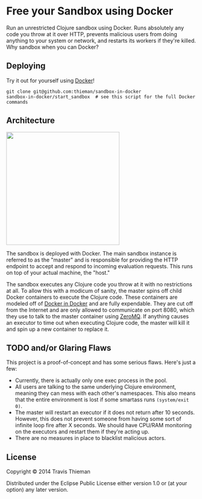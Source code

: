 # Free your Sandbox using Docker

Run an unrestricted Clojure sandbox using Docker. Runs absolutely any code you throw at it over HTTP, prevents malicious users from doing anything to your system or network, and restarts its workers if they're killed. Why sandbox when you can Docker?

## Deploying

Try it out for yourself using [Docker](http://www.docker.io/)!

```
git clone git@github.com:thieman/sandbox-in-docker
sandbox-in-docker/start_sandbox  # see this script for the full Docker commands
```

## Architecture

<img height=300 src="http://i.imgur.com/LYlByWY.png"></img>

The sandbox is deployed with Docker. The main sandbox instance is referred to as the "master" and is responsible for providing the HTTP endpoint to accept and respond to incoming evaluation requests. This runs on top of your actual machine, the "host."

The sandbox executes any Clojure code you throw at it with no restrictions at all. To allow this with a modicum of sanity, the master spins off child Docker containers to execute the Clojure code. These containers are modeled off of [Docker in Docker](https://github.com/jpetazzo/dind) and are fully expendable. They are cut off from the Internet and are only allowed to communicate on port 8080, which they use to talk to the master container using [ZeroMQ](https://github.com/lynaghk/zmq-async). If anything causes an executor to time out when executing Clojure code, the master will kill it and spin up a new container to replace it.

## TODO and/or Glaring Flaws

This project is a proof-of-concept and has some serious flaws. Here's just a few:

* Currently, there is actually only one exec process in the pool.
* All users are talking to the same underlying Clojure environment, meaning they can mess with each other's namespaces. This also means that the entire environment is lost if some smartass runs `(system/exit 0)`.
* The master will restart an executor if it does not return after 10 seconds. However, this does not prevent someone from having some sort of infinite loop fire after X seconds. We should have CPU/RAM monitoring on the executors and restart them if they're acting up.
* There are no measures in place to blacklist malicious actors.

## License

Copyright © 2014 Travis Thieman

Distributed under the Eclipse Public License either version 1.0 or (at
your option) any later version.
